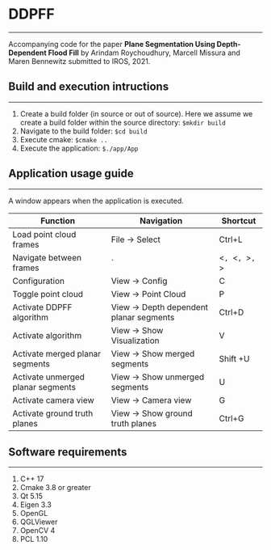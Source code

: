 # DDPFF
-------------

Accompanying code for the paper **Plane Segmentation Using Depth-Dependent Flood Fill** by Arindam Roychoudhury, Marcell Missura and Maren Bennewitz submitted to IROS, 2021.


## Build and execution intructions
----------------------------------

1. Create a build folder (in source or out of source). Here we assume we create a build folder within the source directory:
    `$mkdir build`
2. Navigate to the build folder:
    `$cd build`
3. Execute cmake:
    `$cmake ..`
4. Execute the application:
    `$./app/App`


## Application usage guide
--------------------------

A window appears when the application is executed. 

| Function | Navigation | Shortcut |
--- | --- | ---
Load point cloud frames | File -> Select | Ctrl+L
Navigate between frames | `|<`, `<`, `>`, `>|` buttons| Right and left arrow keys
Configuration |  View -> Config | C
Toggle point cloud | View -> Point Cloud | P
Activate DDPFF algorithm | View -> Depth dependent planar segments | Ctrl+D
Activate algorithm |  View -> Show Visualization | V
Activate merged planar segments | View -> Show merged segments | Shift +U
Activate unmerged planar segments | View -> Show unmerged segments | U
Activate camera view | View -> Camera view | G
Activate ground truth planes | View -> Show ground truth planes | Ctrl+G


## Software requirements
------------------------

1. C++ 17
2. Cmake 3.8 or greater
3. Qt 5.15
4. Eigen 3.3
5. OpenGL
6. QGLViewer
7. OpenCV 4
8. PCL 1.10
